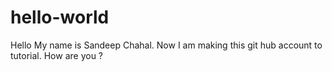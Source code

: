 # hello-world
Hello
My name is Sandeep Chahal.
Now I am making this git hub account to tutorial.
How are you  ?
